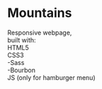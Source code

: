 # Mountains
Responsive webpage,<br/>
built with:<br/>
  HTML5<br/>
  CSS3<br/>
  -Sass<br/>
  -Bourbon<br/>
  JS (only for hamburger menu)
